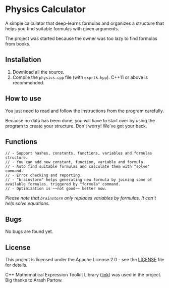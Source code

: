# Physics Calculator

A simple calculator that deep-learns formulas and organizes a structure that helps you find suitable formulas with given arguments.

The project was started because the owner was too lazy to find formulas from books.

## Installation

1. Download all the source.
2. Compile the `physics.cpp` file (with `exprtk.hpp`). C++11 or above is recommended.

## How to use

You just need to read and follow the instructions from the program carefully.

Because no data has been done, you will have to start over by using the program to create your structure. Don't worry! We've got your back.

## Functions

```
// - Support hashes, constants, functions, variables and formulas structure.
// - You can add new constant, function, variable and formula.
// - Auto find suitable formulas and calculate them with "solve" command.
// - Error checking and reporting.
// - "brainstorm" helps generating new formula by joining some of available formulas. triggered by "formula" command.
// - Optimization is ~~not good~~ better now.
```

*Please note that `brainstorm` only replaces variables by formulas. It can't help solve equations.*

## Bugs

No bugs are found yet.

## License

This project is licensed under the Apache License 2.0 - see the [LICENSE](LICENSE) file for details.

C++ Mathematical Expression Toolkit Library ([link](http://www.partow.net/programming/exprtk/index.html)) was used in the project. Big thanks to Arash Partow.